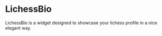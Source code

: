 # LichessBio
LichessBio is a widget designed to showcase your lichess profile in a nice elegant way.
